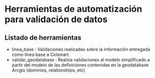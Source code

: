 # Herramientas de automatización para validación de datos 


## Listado de herramientas

- linea_base : Validaciones realizadas sobre la información entregada como línea base a Colsmart.
- validar_geodatabase : Realiza validaciones al modelo simplificado a partir del modelo de las definiciones contenidas en la geodatabase Arcgis (dominios, relationships, etc)

